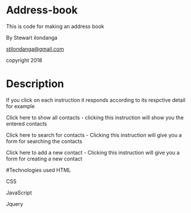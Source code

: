 # Address-book
This is code for making an address book

By Stewart ilondanga

stilondanga@gmail.com

copyright 2018

# Description
If you click on each instruction it responds according to its respctive detail for example

Click here to show all contacts - clicking this instruction will show you the entered contacts

Click here to search for contacts - Clicking this instruction will give you a form for searching the contacts

Click here to add a new contact - Clicking this instruction will give you a form for creating a new contact

#Technologies used
HTML

CSS

JavaScript

Jquery

